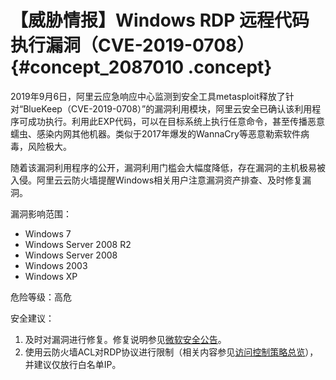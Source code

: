 # 【威胁情报】Windows RDP 远程代码执行漏洞（CVE-2019-0708） {#concept_2087010 .concept}

2019年9月6日，阿里云应急响应中心监测到安全工具metasploit释放了针对“BlueKeep（CVE-2019-0708）”的漏洞利用模块，阿里云安全已确认该利用程序可成功执行。利用此EXP代码，可以在目标系统上执行任意命令，甚至传播恶意蠕虫、感染内网其他机器。类似于2017年爆发的WannaCry等恶意勒索软件病毒，风险极大。

随着该漏洞利用程序的公开，漏洞利用门槛会大幅度降低，存在漏洞的主机极易被入侵。阿里云云防火墙提醒Windows相关用户注意漏洞资产排查、及时修复漏洞。

漏洞影响范围：

-   Windows 7
-   Windows Server 2008 R2
-   Windows Server 2008
-   Windows 2003
-   Windows XP

危险等级：高危

安全建议：

1.  及时对漏洞进行修复。修复说明参见[微软安全公告](https://portal.msrc.microsoft.com/en-us/security-guidance/advisory/CVE-2019-0708)。
2.  使用云防火墙ACL对RDP协议进行限制（相关内容参见[访问控制策略总览](../../../../intl.zh-CN/安全策略/访问控制策略总览.md#)），并建议仅放行白名单IP。

